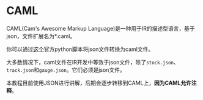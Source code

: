 # CAML
CAML(Cam's Awesome Markup Language)是一种用于IR的描述型语言，基于json，文件扩展名为*.caml。

你可以通过[这个](https://github.com/TeamOpenIndustry/ImmersiveRailroading/blob/master/caml.py)官方python脚本将json文件转换为caml文件。

大多数情况下，caml文件在IR开发中等效于json文件，除了`stock.json`、`track.json`和`gauge.json`。它们必须是json文件。

本教程目前使用JSON进行讲解，后期会逐步转移到CAML上，**因为CAML允许注释**。

